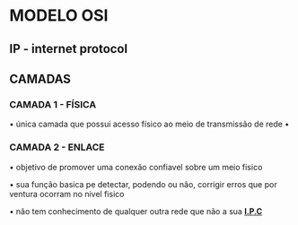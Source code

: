 # MODELO OSI
## IP - internet protocol
## CAMADAS 
### CAMADA 1 - FÍSICA
• única camada que possui acesso físico ao meio de transmissão de rede
• 
### CAMADA 2 - ENLACE

• objetivo de promover uma conexão confiavel sobre um meio fisico

• sua função basica pe detectar, podendo ou não,  corrigir erros que por ventura ocorram no nivel fisico

• não tem conhecimento de qualquer outra rede que não a sua <ins>__I.P.C__</ins>
